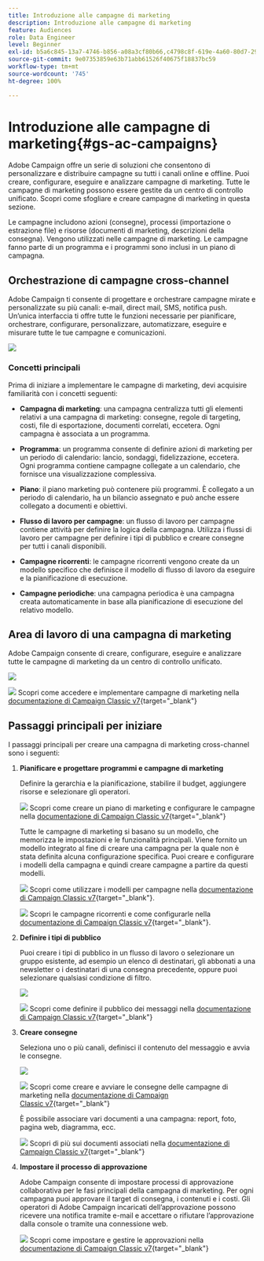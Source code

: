 ```yaml
---
title: Introduzione alle campagne di marketing
description: Introduzione alle campagne di marketing
feature: Audiences
role: Data Engineer
level: Beginner
exl-id: b5a6c845-13a7-4746-b856-a08a3cf80b66,c4798c8f-619e-4a60-80d7-29b9e4c61168
source-git-commit: 9e07353859e63b71abb61526f40675f18837bc59
workflow-type: tm+mt
source-wordcount: '745'
ht-degree: 100%

---
```


# Introduzione alle campagne di marketing{#gs-ac-campaigns}

Adobe Campaign offre un serie di soluzioni che consentono di personalizzare e distribuire campagne su tutti i canali online e offline. Puoi creare, configurare, eseguire e analizzare campagne di marketing. Tutte le campagne di marketing possono essere gestite da un centro di controllo unificato. Scopri come sfogliare e creare campagne di marketing in questa sezione.

Le campagne includono azioni (consegne), processi (importazione o estrazione file) e risorse (documenti di marketing, descrizioni della consegna). Vengono utilizzati nelle campagne di marketing. Le campagne fanno parte di un programma e i programmi sono inclusi in un piano di campagna.

## Orchestrazione di campagne cross-channel

 Adobe Campaign ti consente di progettare e orchestrare campagne mirate e personalizzate su più canali: e-mail, direct mail, SMS, notifica push. Un’unica interfaccia ti offre tutte le funzioni necessarie per pianificare, orchestrare, configurare, personalizzare, automatizzare, eseguire e misurare tutte le tue campagne e comunicazioni.

![](assets/campaign-tab.png)

### Concetti principali

Prima di iniziare a implementare le campagne di marketing, devi acquisire familiarità con i concetti seguenti:

* **Campagna di marketing**: una campagna centralizza tutti gli elementi relativi a una campagna di marketing: consegne, regole di targeting, costi, file di esportazione, documenti correlati, eccetera. Ogni campagna è associata a un programma.

* **Programma**: un programma consente di definire azioni di marketing per un periodo di calendario: lancio, sondaggi, fidelizzazione, eccetera. Ogni programma contiene campagne collegate a un calendario, che fornisce una visualizzazione complessiva.

* **Piano**: il piano marketing può contenere più programmi. È collegato a un periodo di calendario, ha un bilancio assegnato e può anche essere collegato a documenti e obiettivi.

* **Flusso di lavoro per campagne**: un flusso di lavoro per campagne contiene attività per definire la logica della campagna. Utilizza i flussi di lavoro per campagne per definire i tipi di pubblico e creare consegne per tutti i canali disponibili.

* **Campagne ricorrenti**: le campagne ricorrenti vengono create da un modello specifico che definisce il modello di flusso di lavoro da eseguire e la pianificazione di esecuzione.

* **Campagne periodiche**: una campagna periodica è una campagna creata automaticamente in base alla pianificazione di esecuzione del relativo modello.

## Area di lavoro di una campagna di marketing

Adobe Campaign consente di creare, configurare, eseguire e analizzare tutte le campagne di marketing da un centro di controllo unificato.

![](assets/calendar.png)

![](../assets/do-not-localize/book.png) Scopri come accedere e implementare campagne di marketing nella [documentazione di Campaign Classic v7](https://experienceleague.adobe.com/docs/campaign-classic/using/orchestrating-campaigns/about-marketing-campaigns/accessing-marketing-campaigns.html?lang=it#orchestrating-campaigns){target=&quot;_blank&quot;}


## Passaggi principali per iniziare

I passaggi principali per creare una campagna di marketing cross-channel sono i seguenti:

1. **Pianificare e progettare programmi e campagne di marketing**

   Definire la gerarchia e la pianificazione, stabilire il budget, aggiungere risorse e selezionare gli operatori.

   ![](../assets/do-not-localize/book.png) Scopri come creare un piano di marketing e configurare le campagne nella [documentazione di Campaign Classic v7](https://experienceleague.adobe.com/docs/campaign-classic/using/orchestrating-campaigns/orchestrate-campaigns/setting-up-marketing-campaigns.html?lang=it#creating-plan-and-program-hierarchy){target=&quot;_blank&quot;}

   Tutte le campagne di marketing si basano su un modello, che memorizza le impostazioni e le funzionalità principali. Viene fornito un modello integrato al fine di creare una campagna per la quale non è stata definita alcuna configurazione specifica. Puoi creare e configurare i modelli della campagna e quindi creare campagne a partire da questi modelli.

   ![](../assets/do-not-localize/book.png) Scopri come utilizzare i modelli per campagne nella [documentazione di Campaign Classic v7](https://experienceleague.adobe.com/docs/campaign-classic/using/orchestrating-campaigns/orchestrate-campaigns/marketing-campaign-templates.html?lang=it#orchestrating-campaigns){target=&quot;_blank&quot;}.

   ![](../assets/do-not-localize/book.png) Scopri le campagne ricorrenti e come configurarle nella [documentazione di Campaign Classic v7](https://experienceleague.adobe.com/docs/campaign-classic/using/orchestrating-campaigns/orchestrate-campaigns/setting-up-marketing-campaigns.html?lang=it#recurring-and-periodic-campaigns){target=&quot;_blank&quot;}.

1. **Definire i tipi di pubblico**

   Puoi creare i tipi di pubblico in un flusso di lavoro o selezionare un gruppo esistente, ad esempio un elenco di destinatari, gli abbonati a una newsletter o i destinatari di una consegna precedente, oppure puoi selezionare qualsiasi condizione di filtro.

   ![](assets/campaign-wf.png)

   ![](../assets/do-not-localize/book.png) Scopri come definire il pubblico dei messaggi nella [documentazione di Campaign Classic v7](https://experienceleague.adobe.com/docs/campaign-classic/using/orchestrating-campaigns/orchestrate-campaigns/marketing-campaign-target.html?lang=it#orchestrating-campaigns){target=&quot;_blank&quot;}

1. **Creare consegne**

   Seleziona uno o più canali, definisci il contenuto del messaggio e avvia le consegne.

   ![](assets/campaign-dashboard.png)

   ![](../assets/do-not-localize/book.png) Scopri come creare e avviare le consegne delle campagne di marketing nella [documentazione di Campaign Classic v7](https://experienceleague.adobe.com/docs/campaign-classic/using/orchestrating-campaigns/orchestrate-campaigns/marketing-campaign-deliveries.html?lang=it#creating-deliveries){target=&quot;_blank&quot;}

   È possibile associare vari documenti a una campagna: report, foto, pagina web, diagramma, ecc.

   ![](../assets/do-not-localize/book.png) Scopri di più sui documenti associati nella [documentazione di Campaign Classic v7](https://experienceleague.adobe.com/docs/campaign-classic/using/orchestrating-campaigns/orchestrate-campaigns/marketing-campaign-assets.html?lang=it#adding-documents){target=&quot;_blank&quot;}

1. **Impostare il processo di approvazione**

   Adobe Campaign consente di impostare processi di approvazione collaborativa per le fasi principali della campagna di marketing. Per ogni campagna puoi approvare il target di consegna, i contenuti e i costi. Gli operatori di Adobe Campaign incaricati dell’approvazione possono ricevere una notifica tramite e-mail e accettare o rifiutare l’approvazione dalla console o tramite una connessione web.

   ![](../assets/do-not-localize/book.png) Scopri come impostare e gestire le approvazioni nella [documentazione di Campaign Classic v7](https://experienceleague.adobe.com/docs/campaign-classic/using/orchestrating-campaigns/orchestrate-campaigns/marketing-campaign-approval.html?lang=it#orchestrating-campaigns){target=&quot;_blank&quot;}

